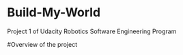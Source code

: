 # Build-My-World

Project 1 of Udacity Robotics Software Engineering Program 

#Overview of the project
